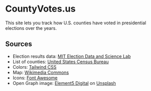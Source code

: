 # CountyVotes.us

This site lets you track how U.S. counties have voted in presidential elections over the years.

## Sources

- Election results data: [MIT Election Data and Science Lab](https://dataverse.harvard.edu/dataset.xhtml?persistentId=doi:10.7910/DVN/VOQCHQ)
- List of counties: [United States Census Bureau](https://www.census.gov/library/reference/code-lists/ansi.html)
- Colors: [Tailwind CSS](https://tailwindcss.com/docs/customizing-colors)
- Map: [Wikimedia Commons](https://commons.wikimedia.org/wiki/File:Usa_counties_large.svg)
- Icons: [Font Awesome](https://fontawesome.com)
- Open Graph image: [Element5 Digital](https://unsplash.com/@element5digital) on [Unsplash](https://unsplash.com/photos/ThjUa4yYeX8)
